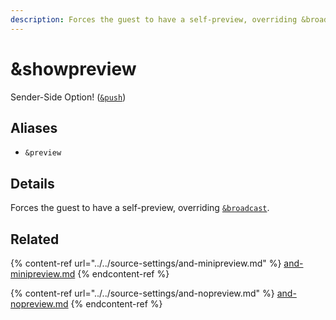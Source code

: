 ```yaml
---
description: Forces the guest to have a self-preview, overriding &broadcast
---
```


# \&showpreview

Sender-Side Option! ([`&push`](../../source-settings/push.md))

## Aliases

* `&preview`

## Details

Forces the guest to have a self-preview, overriding [`&broadcast`](../view-parameters/broadcast.md).

## Related

{% content-ref url="../../source-settings/and-minipreview.md" %}
[and-minipreview.md](../../source-settings/and-minipreview.md)
{% endcontent-ref %}

{% content-ref url="../../source-settings/and-nopreview.md" %}
[and-nopreview.md](../../source-settings/and-nopreview.md)
{% endcontent-ref %}
